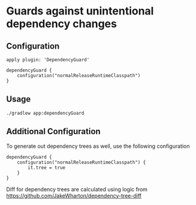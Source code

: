 # Guards against unintentional dependency changes

## Configuration
`apply plugin: 'DependencyGuard'`

```
dependencyGuard {
    configuration("normalReleaseRuntimeClasspath")
}
```

## Usage
`./gradlew app:dependencyGuard`

## Additional Configuration
To generate out dependency trees as well, use the following configuration
```
dependencyGuard {
    configuration("normalReleaseRuntimeClasspath") {
        it.tree = true
    }
}
```

Diff for dependency trees are calculated using logic from https://github.com/JakeWharton/dependency-tree-diff

